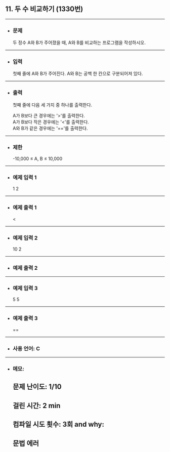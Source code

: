 ## 11. 두 수 비교하기 (1330번)

---

- ### 문제
  
  두 정수 A와 B가 주어졌을 때, A와 B를 비교하는 프로그램을 작성하시오.
  
---


- ### 입력

  첫째 줄에 A와 B가 주어진다. A와 B는 공백 한 칸으로 구분되어져 있다.

---

- ### 출력

  첫째 줄에 다음 세 가지 중 하나를 출력한다.  

  A가 B보다 큰 경우에는 '>'를 출력한다.  
  A가 B보다 작은 경우에는 '<'를 출력한다.  
  A와 B가 같은 경우에는 '=='를 출력한다.

---

- ### 제한

  -10,000 ≤ A, B ≤ 10,000

---
 
- ### 예제 입력 1 

  1 2

---

- ### 예제 출력 1 

  <

---

 
- ### 예제 입력 2 

  10 2

---

- ### 예제 출력 2 

  >

---

- ### 예제 입력 3 

  5 5

---

- ### 예제 출력 3 

  ==

---

- ### 사용 언어: C

---

- ### 메모:

  ## 문제 난이도: 1/10
  ## 걸린 시간: 2 min
  ## 컴파일 시도 횟수: 3회 and why:
  ## 문법 에러
  
